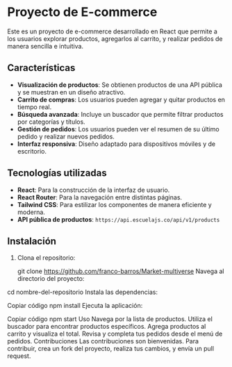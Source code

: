 # Proyecto de E-commerce

Este es un proyecto de e-commerce desarrollado en React que permite a los usuarios explorar productos, agregarlos al carrito, y realizar pedidos de manera sencilla e intuitiva.

## Características

- **Visualización de productos**: Se obtienen productos de una API pública y se muestran en un diseño atractivo.
- **Carrito de compras**: Los usuarios pueden agregar y quitar productos en tiempo real.
- **Búsqueda avanzada**: Incluye un buscador que permite filtrar productos por categorías y títulos.
- **Gestión de pedidos**: Los usuarios pueden ver el resumen de su último pedido y realizar nuevos pedidos.
- **Interfaz responsiva**: Diseño adaptado para dispositivos móviles y de escritorio.

## Tecnologías utilizadas

- **React**: Para la construcción de la interfaz de usuario.
- **React Router**: Para la navegación entre distintas páginas.
- **Tailwind CSS**: Para estilizar los componentes de manera eficiente y moderna.
- **API pública de productos**: `https://api.escuelajs.co/api/v1/products`

## Instalación

1. Clona el repositorio:

   git clone https://github.com/franco-barros/Market-multiverse
Navega al directorio del proyecto:


cd nombre-del-repositorio
Instala las dependencias:


Copiar código
npm install
Ejecuta la aplicación:


Copiar código
npm start
Uso
Navega por la lista de productos.
Utiliza el buscador para encontrar productos específicos.
Agrega productos al carrito y visualiza el total.
Revisa y completa tus pedidos desde el menú de pedidos.
Contribuciones
Las contribuciones son bienvenidas. Para contribuir, crea un fork del proyecto, realiza tus cambios, y envía un pull request.
